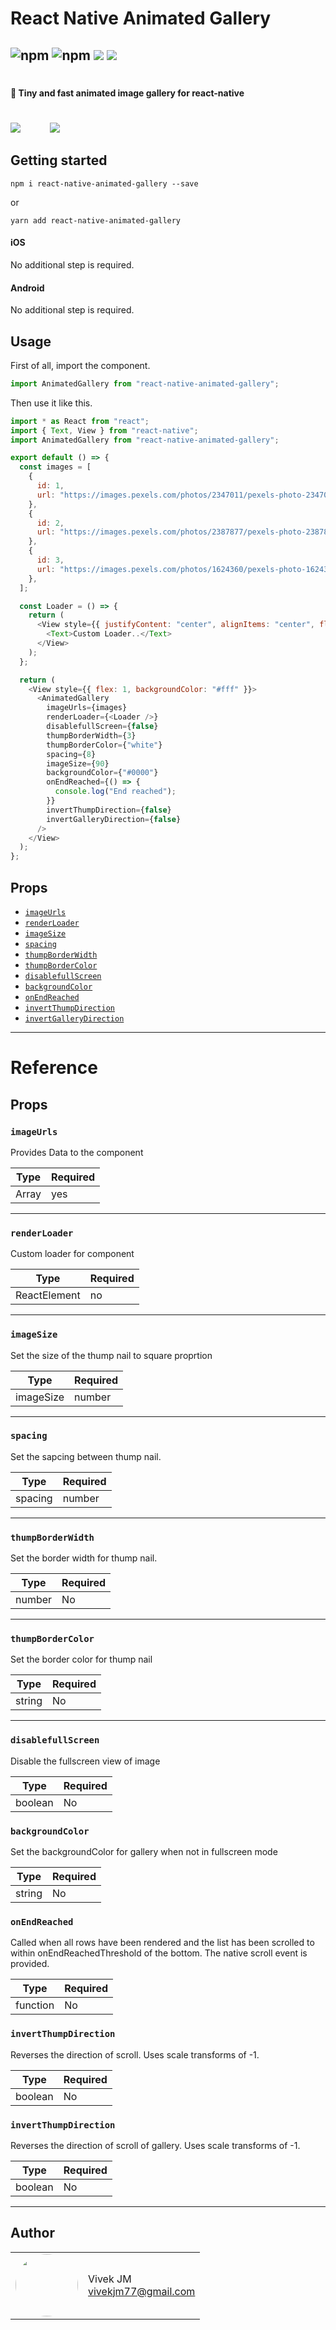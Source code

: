 # React Native Animated Gallery

## ![npm](https://img.shields.io/npm/l/react-native-animated-gallery?style=for-the-badge) ![npm](https://img.shields.io/npm/v/react-native-animated-gallery?style=for-the-badge) ![](https://img.shields.io/npm/dw/react-native-animated-gallery?style=for-the-badge) ![](https://img.shields.io/npm/types/react-native-animated-gallery?style=for-the-badge)

#

#### 🚀 Tiny and fast animated image gallery for react-native

#

![](https://media.giphy.com/media/geYcjlxk7GroFPeKOq/giphy.gif)            ![](https://media.giphy.com/media/pfd4l4hy9ZQqlKAgXE/giphy.gif)

## Getting started

`npm i react-native-animated-gallery --save`

or

`yarn add react-native-animated-gallery`

#### iOS

No additional step is required.

#### Android

No additional step is required.

## Usage

First of all, import the component.

```javascript
import AnimatedGallery from "react-native-animated-gallery";
```

Then use it like this.

```javascript
import * as React from "react";
import { Text, View } from "react-native";
import AnimatedGallery from "react-native-animated-gallery";

export default () => {
  const images = [
    {
      id: 1,
      url: "https://images.pexels.com/photos/2347011/pexels-photo-2347011.jpeg?auto=compress&cs=tinysrgb&fit=crop&h=1200&w=800",
    },
    {
      id: 2,
      url: "https://images.pexels.com/photos/2387877/pexels-photo-2387877.jpeg?auto=compress&cs=tinysrgb&fit=crop&h=1200&w=800",
    },
    {
      id: 3,
      url: "https://images.pexels.com/photos/1624360/pexels-photo-1624360.jpeg?auto=compress&cs=tinysrgb&fit=crop&h=1200&w=800",
    },
  ];

  const Loader = () => {
    return (
      <View style={{ justifyContent: "center", alignItems: "center", flex: 1 }}>
        <Text>Custom Loader..</Text>
      </View>
    );
  };

  return (
    <View style={{ flex: 1, backgroundColor: "#fff" }}>
      <AnimatedGallery
        imageUrls={images}
        renderLoader={<Loader />}
        disablefullScreen={false}
        thumpBorderWidth={3}
        thumpBorderColor={"white"}
        spacing={8}
        imageSize={90}
        backgroundColor={"#0000"}
        onEndReached={() => {
          console.log("End reached");
        }}
        invertThumpDirection={false}
        invertGalleryDirection={false}
      />
    </View>
  );
};
```

## Props

- [`imageUrls`](#imageUrls)
- [`renderLoader`](#renderLoader)
- [`imageSize`](#imageSize)
- [`spacing`](#spacing)
- [`thumpBorderWidth`](#thumpBorderWidth)
- [`thumpBorderColor`](#thumpBorderColor)
- [`disablefullScreen`](#disablefullScreen)
- [`backgroundColor`](#backgroundColor)
- [`onEndReached`](#onEndReached)
- [`invertThumpDirection`](#invertThumpDirection)
- [`invertGalleryDirection`](#invertGalleryDirection)

---

# Reference

## Props

### `imageUrls`

Provides Data to the component

| Type  | Required |
| ----- | -------- |
| Array | yes      |

---

### `renderLoader`

Custom loader for component

| Type         | Required |
| ------------ | -------- |
| ReactElement | no       |

---

### `imageSize`

Set the size of the thump nail to square proprtion

| Type      | Required |
| --------- | -------- |
| imageSize | number   |

---

### `spacing`

Set the sapcing between thump nail.

| Type    | Required |
| ------- | -------- |
| spacing | number   |

---

### `thumpBorderWidth`

Set the border width for thump nail.

| Type   | Required |
| ------ | -------- |
| number | No       |

---

### `thumpBorderColor`

Set the border color for thump nail

| Type   | Required |
| ------ | -------- |
| string | No       |

---

### `disablefullScreen`

Disable the fullscreen view of image

| Type    | Required |
| ------- | -------- |
| boolean | No       |

### `backgroundColor`

Set the backgroundColor for gallery when not in fullscreen mode

| Type   | Required |
| ------ | -------- |
| string | No       |

### `onEndReached`

Called when all rows have been rendered and the list has been scrolled to within onEndReachedThreshold of the bottom. The native scroll event is provided.

| Type     | Required |
| -------- | -------- |
| function | No       |

### `invertThumpDirection`

Reverses the direction of scroll. Uses scale transforms of -1.

| Type    | Required |
| ------- | -------- |
| boolean | No       |

### `invertThumpDirection`

Reverses the direction of scroll of gallery. Uses scale transforms of -1.

| Type    | Required |
| ------- | -------- |
| boolean | No       |

---

## Author

<table>
  <tr>
    <td>
      <img src="https://avatars.githubusercontent.com/u/24496671?v=4" width="100"  style="border-radius:50%">
    </td>
    <td>
      Vivek JM<br />
      <a href="mailto:vivekjm77@gmail.com">vivekjm77@gmail.com</a><br />
    </td>
  </tr>
</table>
